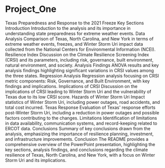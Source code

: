 # Project_One
Texas Preparedness and Response to the 2021 Freeze Key Sections Introduction Introduction to the analysis and its importance in understanding state preparedness for extreme weather events. Data Analysis Comparison of Texas, North Carolina, and New York in terms of extreme weather events, freezes, and Winter Storm Uri impact data collected from the National Centers for Environmental Information (NCEI). Resilience Index Discussion on the Climate Resilience Screening Index (CRSI) and its parameters, including risk, governance, built environment, natural environment, and society. Analysis Findings ANOVA results and key analysis findings highlighting significant variations in CRSI values among the three states. Regression Analysis Regression analysis focusing on CRSI metric components: Risk, Governance, and Built Environment, with key findings and implications. Implications of CRSI Discussion on the implications of CRSI leading to Winter Storm Uri and the vulnerability of Texas due to its low CRSI score. Hazards of Winter Storm Uri Impact statistics of Winter Storm Uri, including power outages, road accidents, and total cost incurred. Texas Response Evaluation of Texas' response efforts post-Winter Storm Uri, including a reduction in power outages and possible factors contributing to the changes. Limitations Identification of limitations in data availability, communication systems, and record-keeping related to ERCOT data. Conclusions Summary of key conclusions drawn from the analysis, emphasizing the importance of resilience planning, investment, and infrastructure improvements. Conclusion The README provides a comprehensive overview of the PowerPoint presentation, highlighting the key sections, analysis findings, and conclusions regarding the climate resilience of Texas, North Carolina, and New York, with a focus on Winter Storm Uri and its implications.
